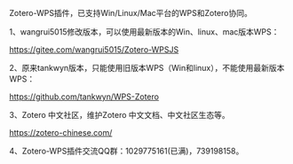 Zotero-WPS插件，已支持Win/Linux/Mac平台的WPS和Zotero协同。

1、wangrui5015修改版本，可以使用最新版本的Win、linux、mac版本WPS：

https://gitee.com/wangrui5015/Zotero-WPSJS


2、原来tankwyn版本，只能使用旧版本WPS（Win和linux），不能使用最新版本WPS：

https://github.com/tankwyn/WPS-Zotero


3、Zotero 中文社区，维护Zotero 中文文档、中文社区生态等。

https://zotero-chinese.com/


4、Zotero-WPS插件交流QQ群：1029775161(已满)，739198158。
